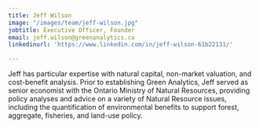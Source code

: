 ```yaml
---
title: Jeff Wilson
image: "/images/team/jeff-wilson.jpg"
jobtitle: Executive Officer, Founder
email: jeff.wilson@greenanalytics.ca
linkedinurl: 'https://www.linkedin.com/in/jeff-wilson-61b22131/'

---
```

Jeff has particular expertise with natural capital, non-market valuation, and cost-benefit analysis. Prior to establishing Green Analytics, Jeff served as senior economist with the Ontario Ministry of Natural Resources, providing policy analyses and advice on a variety of Natural Resource issues, including the quantification of environmental benefits to support forest, aggregate, fisheries, and land-use policy. 
